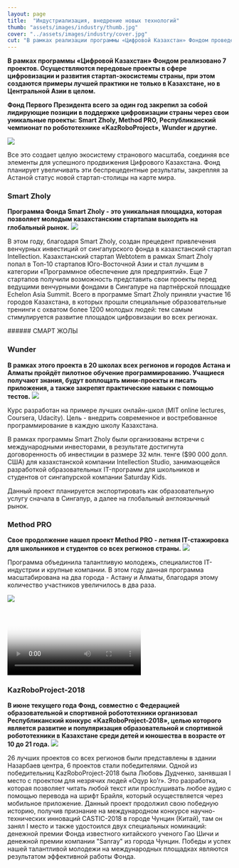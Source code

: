 ```yaml
---
layout: page
title:  "Индустриализация, внедрение новых технологий"
thumb: "assets/images/industry/thumb.jpg"
cover: "../assets/images/industry/cover.jpg"
cut: "В рамках реализации программы «Цифровой Казахстан» Фондом проведено 6 проектов. Реализуются передовые программы в сфере цифровизации и развития стартап-экосистемы страны, создавая примеры лучшей практики не только в Казахстане, но в Центральной Азии в целом."
---
```


**В рамках программы «Цифровой Казахстан» Фондом реализовано 7 проектов.
Осуществляются передовые проекты в сфере цифровизации и развития
стартап-экосистемы страны, при этом создаются примеры лучшей практики
не только в Казахстане, но в Центральной Азии в целом.**

**Фонд Первого Президента всего за один год закрепил за собой лидирующие позиции
в поддержке цифровизации страны через свои уникальные проекты: Smart Zholy,
Method PRO, Республиканский чемпионат по робототехнике «KazRoboProject»,
Wunder и другие.**

![](../assets/images/industry/main-infographic.jpg)

<div class="expandable-content" markdown="1">

Все это создает целую экосистему странового масштаба, соединяя все элементы
для успешного продвижения Цифрового Казахстана. Фонд планирует увеличивать
эти беспрецедентные результаты, закрепляя за Астаной статус новой
стартап-столицы на карте мира.


### Smart Zholy
**Программа Фонда Smart Zholy - это уникальная площадка, которая позволяет
молодым казахстанским стартапам выходить на глобальный рынок.**
![](../assets/images/industry/smart-zholy-infographic.jpg)

<div class="expandable-content" markdown="1">

В этом году, благодаря Smart Zholy, создан прецедент привлечения венчурных
инвестиций от сингапурского фонда в казахстанский стартап Intellection.
Казахстанский стартап Webtotem в рамках Smart Zholy попал в Топ-10 стартапов
Юго-Восточной Азии и стал лучшим в категории «Программное обеспечение для
предприятий». Еще 7 стартапов получили возможность представить свои проекты
перед ведущими венчурными фондами в Сингапуре на партнёрской площадке Echelon
Asia Summit. Всего в программе Smart Zholy приняли участие 16 городов
Казахстана, в которых прошли специальные образовательные тренинги с охватом
более 1200 молодых людей: тем самым стимулируется развитие площадок
цифровизации во всех регионах.

<div class="carousel" markdown="1"><div class="carousel-holder">
<div class="swiper-container">

<div class="swiper-wrapper">
<div class="swiper-slide" style="background-image: url(../assets/images/industry/smart-zholy-1.jpg)"></div>
<div class="swiper-slide" style="background-image: url(../assets/images/industry/smart-zholy-2.jpg)"></div>
<div class="swiper-slide" style="background-image: url(../assets/images/industry/smart-zholy-3.jpg)"></div>
<div class="swiper-slide" style="background-image: url(../assets/images/industry/smart-zholy-4.jpg)"></div>
<div class="swiper-slide" style="background-image: url(../assets/images/industry/smart-zholy-5.jpg)"></div>
<div class="swiper-slide" style="background-image: url(../assets/images/industry/smart-zholy-6.jpg)"></div>
<div class="swiper-slide" style="background-image: url(../assets/images/industry/smart-zholy-7.jpg)"></div>
<div class="swiper-slide" style="background-image: url(../assets/images/industry/smart-zholy-8.jpg)"></div>
</div>

<div class="swiper-pagination"></div>
</div>
</div></div>
###### СМАРТ ЖОЛЫ

</div>


### Wunder
**В рамках этого проекта в 20 школах всех регионов и городов Астана и Алматы
пройдёт пилотное обучение программированию. Учащиеся получают знания, будут
воплощать мини-проекты и писать приложения, а также закрепят практические
навыки с помощью тестов.**
![](../assets/images/industry/wunder-infographic.jpg)

<div class="expandable-content" markdown="1">
Курс разработан на примере лучших онлайн-школ (MIT online lectures, Coursera,
Udacity). Цель - внедрить современное и востребованное программирование в
каждую школу Казахстана.

В рамках программы Smart Zholy были организованы встречи с международными
инвесторами, в результате достигнута договоренность об инвестиции в размере
<span class="nowrap">32 млн. тенге</span> ($90 000 долл. США) для казахстанской компании Intellection
Studio, занимающейся разработкой образовательных IT-программ для школьников
и студентов от сингапурской компании Saturday Kids.

Данный проект планируется экспортировать как образовательную услугу сначала в
Сингапур, а далее на глобальный англоязычный рынок.
</div>


### Method PRO
**Свое продолжение нашел проект Method PRO - летняя IT-стажировка для школьников
и студентов со всех регионов страны.**
![](../assets/images/industry/method-infographic.jpg)

<div class="expandable-content" markdown="1">
Программа объединила талантливую молодежь, специалистов IT-индустрии и
крупные компании. В этом году данная программа масштабирована на два города -
Астану и Алматы, благодаря этому количество участников увеличилось в два раза.

![](../assets/images/industry/method-infographic-2.jpg)

<video poster="../assets/images/placeholder-video.png">
</video>

</div>


### KazRoboProject-2018
**В июне текущего года Фонд, совместно с Федерацией образовательной и спортивной
робототехники организовал Республиканский конкурс «KazRoboProject-2018», целью
которого является развитие и популяризация образовательной и спортивной
робототехники в Казахстане среди детей и юношества в возрасте от 10 до 21 года.**
![](../assets/images/industry/kazrobo-infographic.jpg)

<div class="expandable-content" markdown="1">
26 лучших проектов со всех регионов были представлены в здании Назарбаев
центра, 6 проектов стали победителями. Одной из победительниц
KazRoboProject-2018 была Любовь Дудченко, занявшая I место с проектом для
незрячих людей «Oqyp ko’r». Это разработка, которая позволяет читать любой
текст или прослушивать любое аудио с помощью перевода на шрифт Брайля,
который осуществляется через мобильное приложение. Данный проект продолжил
свою победную историю, получив признание на международном конкурсе
научно-технических инноваций CASTIC-2018 в городе Чунцин (Китай), там он
занял I место и также удостоился двух специальных номинаций: денежной премии
Фонда известного китайского ученого Гао Шичи и денежной премии компании
"Sanray" из города Чунцин. Победы и успех нашей талантливой молодежи на
международных площадках являются результатом эффективной работы Фонда.

<div class="carousel" markdown="1"><div class="carousel-holder">
<div class="swiper-container">

<div class="swiper-wrapper">
<div class="swiper-slide" style="background-image: url(../assets/images/industry/kazrobo-1.jpg)"></div>
<div class="swiper-slide" style="background-image: url(../assets/images/industry/kazrobo-2.jpg)"></div>
<div class="swiper-slide" style="background-image: url(../assets/images/industry/kazrobo-3.jpg)"></div>
<div class="swiper-slide" style="background-image: url(../assets/images/industry/kazrobo-4.jpg)"></div>
<div class="swiper-slide" style="background-image: url(../assets/images/industry/kazrobo-5.jpg)"></div>
</div>

<div class="swiper-pagination"></div>
</div>
</div></div>

</div>

</div>
